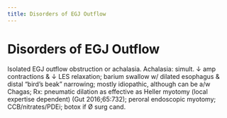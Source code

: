 ```yaml
---
title: Disorders of EGJ Outflow
---
```

# Disorders of EGJ Outflow

Isolated EGJ outflow obstruction or achalasia.
Achalasia: simult. ↓ amp contractions & ↓ LES relaxation;
barium swallow w/ dilated esophagus & distal “bird’s beak” narrowing;
mostly idiopathic, although can be a/w Chagas;
Rx: pneumatic dilation as effective as Heller myotomy (local expertise dependent) (Gut 2016;65:732);
peroral endoscopic myotomy;
CCB/nitrates/PDEi;
botox if Ø surg cand.
